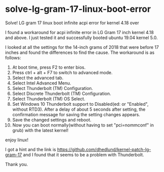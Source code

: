 # solve-lg-gram-17-linux-boot-error
Solve! LG gram 17 linux boot infinite acpi error for kernel 4.18 over

I found a workaround for acpi infinite error in LG Gram 17 inch kernel 4.18 and above. I just tested it and successfully booted ubuntu 19.04 kernel 5.0.

I  looked at all the settings for the 14-inch grams of 2018 that were before 17 inches and found the differences to find the cause. The workaround is as follows:

1. At boot time, press F2 to enter bios.
2. Press ctrl + alt + F7 to switch to advanced mode.
3. Select the advanced tab.
4. Select Intel Advanced Menu.
5. Select Thunderbolt (TM) Configuration.
6. Select Discrete Thunderbolt (TM) Configuration.
7. Select Thunderbolt (TM) OS Select.
8. Set Windows 10 Thunderbolt support to Disabled(ed: or "Enabled", without RTD3). After a delay of about 5 seconds after setting, the confirmation message for saving the setting changes appears.
9. Save the changed settings and reboot.
10. Now you can boot normally(without having to set "pci=nommconf" in grub) with the latest kernel!

enjoy linux!


I got a hint and the link is https://github.com/dhedlund/kernel-patch-lg-gram-17 and I found that it seems to be a problem with Thunderbolt.

Thank you.
